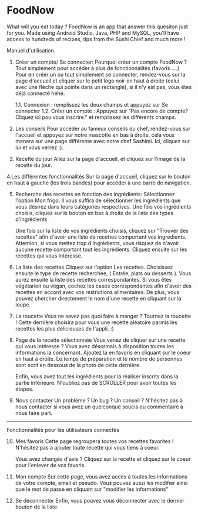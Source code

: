 # FoodNow
What will you eat today ? FoodNow is an app that answer this quesiton just for you. Made using Android Studio, Java, PHP and MySQL, you'll have access to hundreds of recipes, tips from the Sushi Chief and much more !

Manuel d'utilisation.

1. Créer un compte/ Se connecter:
	Pourquoi créer un compte FoodNow ? Tout simplement pour accéder à plus de fonctionnalités (favoris ....)
	Pour en créer un ou tout simplement se connecter, rendez-vous sur la page d'accueil et cliquer sur le petit logo noir en haut à droite (celui avec une flèche qui pointe dans un rectangle), si il n'y est pas, vous êtes déjà connecté héhé.
	
	1.1. Connexion : remplissez les deux champs et appuyez sur Se connecter
	1.2. Créer un compte : Appuyez sur "Pas encore de compte? Cliquez ici pou vous inscrire." et remplissez les différents champs.

2. Les conseils
	Pour accéder au fameux conseils du chef, rendez-vous sur l'accueil et appuyez sur notre mascotte en bas à droite, cela vous menera sur une page différente avec notre chef Sashimi. Ici, cliquez sur lui et vous verrez :).

3. Recette du jour
	Allez sur la page d'accueil, et cliquez sur l'image de la recette du jour.

4.Les différentes fonctionnalités
	Sur la page d'accueil, cliquez sur le bouton en haut à gauche (les trois bandes) pour accéder à une barre de navigation.

5. Recherche des recettes en fonction des ingrédients:
	Sélectionnez l'option Mon frigo.
	Il vous suffira de sélectionner les ingrédients que vous désirez dans leurs catégories respectives. Une fois vos ingrédients choisis, cliquez sur le bouton en bas à droite de la liste des types d'ingrédients

	Une fois sur la liste de vos ingrédients choisis, cliquez sur "Trouver des recettes" afin d'avoir une liste de recettes comportant vos ingrédients. Attention, si vous mettez trop d'ingrédients, vous risquez de n'avoir aucune recette comportant tout les ingrédients.
	Cliquez ensuite sur les recettes qui vous intéresse.

6. La liste des recettes
	Cliquez sur l'option Les recettes. Choisissez ensuite le type de recette recherchée, ( Entrée, plats ou desserts ). Vous aurez ensuite la liste des recettes correspondantes.
	Si vous êtes végétarien ou végan, cochez les cases correspondantes afin d'avoir des recettes en accord avec vos restrictions alimentaires.
	De plus, vous pouvez chercher directement le nom d'une recette en cliquant sur la loupe.

7. La roucette
	Vous ne savez pas quoi faire à manger ? Tournez la roucette !
	Cette dernière choisira pour vous une recette aléatoire parmis les recettes les plus délicieuses de l'appli. :)

8. Page de la recette sélectionnée
	Vous venez de cliquer sur une recette qui vous intéresse ? Vous avez désormais à disposition toutes les informations la concernant.
	Ajoutez la en favoris en cliquant sur le coeur en haut à droite.
	Le temps de préparation et le nombre de personnes sont écrit en dessous de la photo de cette dernière.

	Enfin, vous avez tout les ingrédients pour la réaliser inscrits dans la partie inférieure.
	N'oubliez pas de SCROLLER pour avoir toutes les étapes.

9. Nous contacter
	Un problème ? Un bug ? Un conseil ? N'hésitez pas à nous contacter si vous avez un quelconque soucis ou commentaire à nous faire part.

_____________________________________________________________________________________________________________________________

Fonctionnalités pour les utilisateurs connectés

10. Mes favoris
	Cette page regroupera toutes vos recettes favorites ! N'hésitez pas à ajouter toute recette qui vous tiens à coeur.
	
	Vous avez changés d'avis ? Cliquez sur la recette et cliquez sur le coeur pour l'enlever de vos favoris.

11. Mon compte
	Sur cette page, vous avez accès à toutes les informations de votre compte, email et pseudo. Vous pouvez aussi les modifier ainsi que le mot de passe en cliquant sur "modifier les informations"

12. Se déconnecter
	Enfin, vous pouvez vous déconnecter avec le dernier bouton de la liste.
